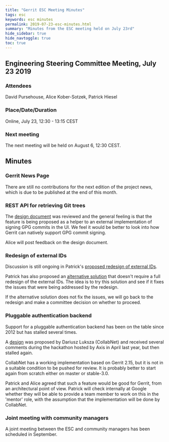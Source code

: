 ```yaml
---
title: "Gerrit ESC Meeting Minutes"
tags: esc
keywords: esc minutes
permalink: 2019-07-23-esc-minutes.html
summary: "Minutes from the ESC meeting held on July 23rd"
hide_sidebar: true
hide_navtoggle: true
toc: true
---
```


## Engineering Steering Committee Meeting, July 23 2019

### Attendees

David Pursehouse, Alice Kober-Sotzek, Patrick Hiesel

### Place/Date/Duration

Online, July 23, 12:30 - 13:15 CEST

### Next meeting

The next meeting will be held on August 6, 12:30 CEST.

## Minutes

### Gerrit News Page

  There are still no contributions for the next edition of the project
  news, which is due to be published at the end of this month.

### REST API for retrieving Git trees

  The [design document](https://gerrit-review.googlesource.com/c/homepage/+/231894) was
  reviewed and the general feeling is that the feature is being proposed as a
  helper to an external implementation of signing GPG commits in the UI. We feel
  it would be better to look into how Gerrit can natively support GPG commit
  signing.

  Alice will post feedback on the design document.

### Redesign of external IDs

  Discussion is still ongoing in Patrick's
  [proposed redesign of external IDs](https://gerrit-review.googlesource.com/c/homepage/+/228398).

  Patrick has also proposed an
  [alternative solution](https://gerrit-review.googlesource.com/c/gerrit/+/231934)
  that doesn't require a full redesign of the external IDs. The idea is to try this
  solution and see if it fixes the issues that were being addressed by the redesign.

  If the alternative solution does not fix the issues, we will go back to the redesign
  and make a committee decision on whether to proceed.

### Pluggable authentication backend

  Support for a pluggable authentication backend has been on the table since
  2012 but has stalled several times.

  A [design](https://docs.google.com/document/d/17LSVzzqoRhpPAnd_fGm3p0_nuPDUA22Kz6Mvx4x3ous/edit)
  was proposed by Dariusz Luksza (CollabNet) and received several comments
  during the hackathon hosted by Axis in April last year, but then stalled
  again.

  CollabNet has a working implementation based on Gerrit 2.15, but it is not
  in a suitable condition to be pushed for review. It is probably better to
  start again from scratch either on master or stable-3.0.

  Patrick and Alice agreed that such a feature would be good for Gerrit, from an
  architectural point of view.  Patrick will check internally at Google whether
  they will be able to provide a team member to work on this in the 'mentor' role,
  with the assumption that the implementation will be done by CollabNet.

### Joint meeting with community managers

  A joint meeting between the ESC and community managers has been scheduled
  in September.
